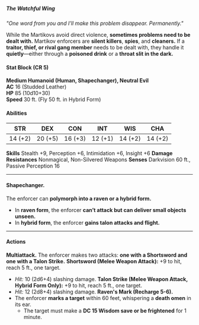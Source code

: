 ##### The Watchful Wing
_"One word from you and I’ll make this problem disappear. Permanently."_

While the Martikovs avoid direct violence, **sometimes problems need to be dealt with.** Martikov enforcers are **silent killers**, **spies**, and **cleaners.** If a **traitor, thief, or rival gang member** needs to be dealt with, they handle it **quietly**—either through a **poisoned drink** or a **throat slit in the dark.**

#### **Stat Block (CR 5)**

**Medium Humanoid (Human, Shapechanger), Neutral Evil**  
**AC** 16 (Studded Leather)  
**HP** 85 (10d10+30)  
**Speed** 30 ft. (Fly 50 ft. in Hybrid Form)

#### **Abilities**

| **STR** | **DEX** | **CON** | **INT** | **WIS** | **CHA** |
| ------- | ------- | ------- | ------- | ------- | ------- |
| 14 (+2) | 20 (+5) | 16 (+3) | 12 (+1) | 14 (+2) | 14 (+2) |
**Skills** Stealth +9, Perception +6, Intimidation +6, Insight +6
**Damage Resistances** Nonmagical, Non-Silvered Weapons
**Senses** Darkvision 60 ft., Passive Perception 16

---

#### **Shapechanger.**
The enforcer can **polymorph into a raven or a hybrid form.**
- In **raven form**, the enforcer **can’t attack but can deliver small objects unseen.**
- In **hybrid form**, the enforcer **gains talon attacks and flight.**

---

#### **Actions**
**Multiattack.** The enforcer makes two attacks: **one with a Shortsword and one with a Talon Strike.**
**Shortsword (Melee Weapon Attack):** +9 to hit, reach 5 ft., one target.
- _Hit:_ 10 (2d6+4) slashing damage.
**Talon Strike (Melee Weapon Attack, Hybrid Form Only):** +9 to hit, reach 5 ft., one target.
- _Hit:_ 12 (2d8+4) slashing damage.
**Raven's Mark (Recharge 5-6).**
- The enforcer **marks a target** within 60 feet, whispering a **death omen** in its ear.
    - The target must make a **DC 15 Wisdom save or be frightened** for 1 minute.
